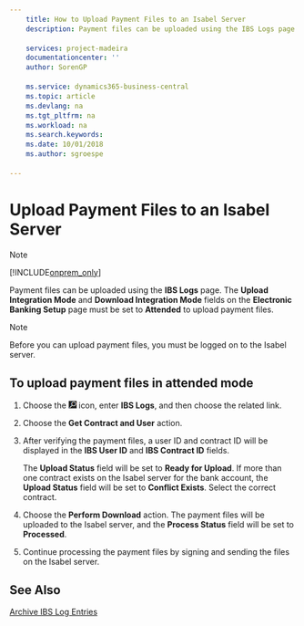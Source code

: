 ```yaml
---
    title: How to Upload Payment Files to an Isabel Server
    description: Payment files can be uploaded using the IBS Logs page. The Upload Integration Mode and Download Integration Mode fields on the Electronic Banking Setup page must be set to Attended to upload payment files.

    services: project-madeira
    documentationcenter: ''
    author: SorenGP

    ms.service: dynamics365-business-central
    ms.topic: article
    ms.devlang: na
    ms.tgt_pltfrm: na
    ms.workload: na
    ms.search.keywords:
    ms.date: 10/01/2018
    ms.author: sgroespe

---
```

# Upload Payment Files to an Isabel Server
> [!Note]
> [!INCLUDE[onprem_only](../../includes/onprem_only_md.md)]

Payment files can be uploaded using the **IBS Logs** page. The **Upload Integration Mode** and **Download Integration Mode** fields on the **Electronic Banking Setup** page must be set to **Attended** to upload payment files.  

> [!NOTE]  
>  Before you can upload payment files, you must be logged on to the Isabel server.  

## To upload payment files in attended mode  

1.  Choose the ![Search for Page or Report](../../media/ui-search/search_small.png "Search for Page or Report icon") icon, enter **IBS Logs**, and then choose the related link.  
2.  Choose the **Get Contract and User** action.  
3.  After verifying the payment files, a user ID and contract ID will be displayed in the **IBS User ID** and **IBS Contract ID** fields.  

    The **Upload Status** field will be set to **Ready for Upload**. If more than one contract exists on the Isabel server for the bank account, the **Upload Status** field will be set to **Conflict Exists**. Select the correct contract.  

4.  Choose the **Perform Download** action. The payment files will be uploaded to the Isabel server, and the **Process Status** field will be set to **Processed**.  
5.  Continue processing the payment files by signing and sending the files on the Isabel server.  

## See Also  
 [Archive IBS Log Entries](how-to-archive-ibs-log-entries.md)
